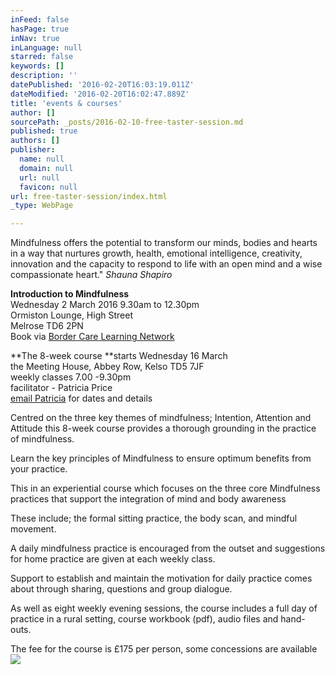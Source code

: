 ```yaml
---
inFeed: false
hasPage: true
inNav: true
inLanguage: null
starred: false
keywords: []
description: ''
datePublished: '2016-02-20T16:03:19.011Z'
dateModified: '2016-02-20T16:02:47.889Z'
title: 'events & courses'
author: []
sourcePath: _posts/2016-02-10-free-taster-session.md
published: true
authors: []
publisher:
  name: null
  domain: null
  url: null
  favicon: null
url: free-taster-session/index.html
_type: WebPage

---
```

Mindfulness offers the potential to transform our minds, bodies and hearts in a way that nurtures growth, health, emotional intelligence, creativity, innovation and the capacity to respond to life with an open mind and a wise compassionate heart."    _Shauna Shapiro_

**Introduction to Mindfulness**  
Wednesday 2 March 2016 9.30am to 12.30pm  
Ormiston Lounge, High Street  
Melrose TD6 2PN  
Book via  [Border Care Learning Network][0]

**The 8-week course **starts Wednesday 16 March   
the Meeting House, Abbey Row, Kelso TD5 7JF  
weekly classes 7.00 -9.30pm  
facilitator - Patricia Price  
[email Patricia][1] for dates and details

Centred on the three key themes of mindfulness; Intention,
Attention and Attitude this 8-week course provides a thorough grounding in the
practice of mindfulness. 

Learn the key principles of Mindfulness to ensure optimum
benefits from your practice.

This in an experiential course which focuses on 
the three core Mindfulness practices that support the integration of mind and body awareness

These include; the formal sitting practice, the body scan, and
mindful movement.

A daily mindfulness practice is encouraged from the outset
and suggestions for home practice are given at each weekly class.

Support to establish and maintain the motivation for daily
practice comes about through sharing, questions and group dialogue.

As well as eight weekly evening sessions, the course includes a full day of practice in a rural setting,  course workbook (pdf), audio files and hand-outs.

The fee for the course is £175 per person, some concessions are available
![](https://the-grid-user-content.s3-us-west-2.amazonaws.com/7be8a0f2-c591-430f-b22a-ac706009f670.jpg)

[0]: http://www.borderscarevoice.org.uk/training-bcln/
[1]: mail@mindfulness-borders.net